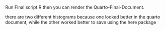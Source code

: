 Run Final script.R then you can render the Quarto-Final-Document. 

there are two different histograms because one looked better in the quarto document, while the other worked better to save
using the here package
